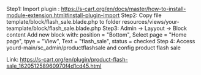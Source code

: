 Step1:
Import plugin : https://s-cart.org/en/docs/master/how-to-install-module-extension.html#install-plugin-import
Step2:
Copy file template/block/flash_sale.blade.php to folder resources/views/your-teamplate/block/flash_sale.blade.php
Step3:
Admin -> Layyout -> Block content
Add new block with: position = "Bottom", Select page = "Home page", tpye = "View",  Text = "flash_sale", status = checked
Step 4: 
Access yourd-main/sc_admin/productflashsale and config product flash sale

Link: https://s-cart.org/en/plugin/product-flash-sale_162051258960970f4d1cd45.html